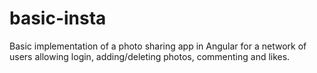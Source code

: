 # basic-insta
Basic implementation of a photo sharing app in Angular for a network of users allowing login, adding/deleting photos, commenting and likes.
